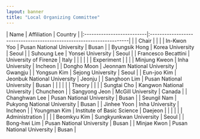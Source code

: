 ```yaml
---
layout: banner
title: "Local Organizing Committee"
---
```


<style>
    /* tr:first-child { font-weight: bold } */
    td:first-child { font-weight: bold }
    th, td {
        padding: 3px;
        padding-right: 5px;
        min-width: 8em;
    }
</style>

| Name                      | Affiliation                                                          | Country      |
|:--------------------------|:---------------------------------------------------------------------|              |
| Chair                     |                                                                      |              |
| In-Kwon Yoo               | Pusan National University                                            | Busan        |
| Byungsik Hong             | Korea University                                                     | Seoul        |
| Suhoung Lee               | Yonsei University                                                    | Seoul        |
| Francesco Becattini       | University of Firenze                                                | Italy        |
|                           |                                                                      |              |
| Experiment                |                                                                      |              |
| Minjung Kweon             | Inha University                                                      | Incheon      |
| Dongho Moon               | Jeonnam National University                                          | Gwangju      |
| Yongsun Kim               | Sejong University                                                    | Seoul        |
| Eun-joo Kim               | Jeonbuk National University                                          | Jeonju       |
| Sanghoon Lim              | Pusan National University                                            | Busan        |
|                           |                                                                      |              |
| Theory                    |                                                                      |              |
| Sungtai Cho               | Kangwon National University                                          | Chuncheon    |
| Sangyong Jeon             | McGill University                                                    | Canada       |
| Changhwan Lee             | Pusan National University                                            | Busan        |
| Seungil Nam               | Pukyong National University                                          | Busan        |
| Jinhee Yoon               | Inha University                                                      | Incheon      |
| Youngman Kim              | Institute of Basic Science                                           | Daejeon      |
|                           |                                                                      |              |
| Administration            |                                                                      |              |
| Beomkyu Kim               | Sungkyunkwan University                                              | Seoul        |
| Bong-hwi Lim              | Pusan National University                                            | Busan        |
| Minjae Kwon               | Pusan National University                                            | Busan        |
